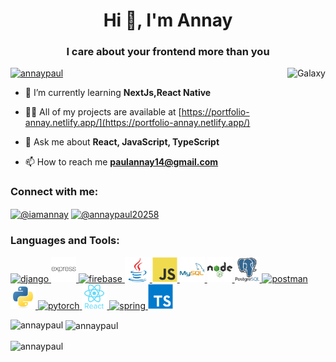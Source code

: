 <h1 align="center">Hi 👋, I'm Annay</h1>
<h3 align="center">I care about your frontend more than you</h3>
<img align="right" alt="Galaxy" src="https://media.giphy.com/media/v1.Y2lkPTc5MGI3NjExY3l0NWpsNTd3azcyZ2MxbnZtbXRyZ3ZhN3BzZ3R3ZzA2ZHV3eDAzeSZlcD12MV9pbnRlcm5hbF9naWZfYnlfaWQmY3Q9Zw/Fbox1ygIqnga5dLinz/giphy-downsized-large.gif" />
<p align="left"> <a href="https://github.com/ryo-ma/github-profile-trophy"><img src="https://github-profile-trophy.vercel.app/?username=annaypaul" alt="annaypaul" /></a> </p>

- 🌱 I’m currently learning **NextJs,React Native**

- 👨‍💻 All of my projects are available at [https://portfolio-annay.netlify.app/](https://portfolio-annay.netlify.app/)

- 💬 Ask me about **React, JavaScript, TypeScript**

- 📫 How to reach me **paulannay14@gmail.com**

<h3 align="left">Connect with me:</h3>
<p align="left">
<a href="https://dev.to/@iamannay" target="blank"><img align="center" src="https://raw.githubusercontent.com/rahuldkjain/github-profile-readme-generator/master/src/images/icons/Social/devto.svg" alt="@iamannay" height="30" width="40" /></a>
<a href="https://twitter.com/@annaypaul20258" target="blank"><img align="center" src="https://raw.githubusercontent.com/rahuldkjain/github-profile-readme-generator/master/src/images/icons/Social/twitter.svg" alt="@annaypaul20258" height="30" width="40" /></a>
</p>

<h3 align="left">Languages and Tools:</h3>
<p align="left"> <a href="https://www.djangoproject.com/" target="_blank" rel="noreferrer"> <img src="https://cdn.worldvectorlogo.com/logos/django.svg" alt="django" width="40" height="40"/> </a> <a href="https://expressjs.com" target="_blank" rel="noreferrer"> <img src="https://raw.githubusercontent.com/devicons/devicon/master/icons/express/express-original-wordmark.svg" alt="express" width="40" height="40"/> </a> <a href="https://firebase.google.com/" target="_blank" rel="noreferrer"> <img src="https://www.vectorlogo.zone/logos/firebase/firebase-icon.svg" alt="firebase" width="40" height="40"/> </a> <a href="https://www.java.com" target="_blank" rel="noreferrer"> <img src="https://raw.githubusercontent.com/devicons/devicon/master/icons/java/java-original.svg" alt="java" width="40" height="40"/> </a> <a href="https://developer.mozilla.org/en-US/docs/Web/JavaScript" target="_blank" rel="noreferrer"> <img src="https://raw.githubusercontent.com/devicons/devicon/master/icons/javascript/javascript-original.svg" alt="javascript" width="40" height="40"/> </a> <a href="https://www.mysql.com/" target="_blank" rel="noreferrer"> <img src="https://raw.githubusercontent.com/devicons/devicon/master/icons/mysql/mysql-original-wordmark.svg" alt="mysql" width="40" height="40"/> </a> <a href="https://nodejs.org" target="_blank" rel="noreferrer"> <img src="https://raw.githubusercontent.com/devicons/devicon/master/icons/nodejs/nodejs-original-wordmark.svg" alt="nodejs" width="40" height="40"/> </a> <a href="https://www.postgresql.org" target="_blank" rel="noreferrer"> <img src="https://raw.githubusercontent.com/devicons/devicon/master/icons/postgresql/postgresql-original-wordmark.svg" alt="postgresql" width="40" height="40"/> </a> <a href="https://postman.com" target="_blank" rel="noreferrer"> <img src="https://www.vectorlogo.zone/logos/getpostman/getpostman-icon.svg" alt="postman" width="40" height="40"/> </a> <a href="https://www.python.org" target="_blank" rel="noreferrer"> <img src="https://raw.githubusercontent.com/devicons/devicon/master/icons/python/python-original.svg" alt="python" width="40" height="40"/> </a> <a href="https://pytorch.org/" target="_blank" rel="noreferrer"> <img src="https://www.vectorlogo.zone/logos/pytorch/pytorch-icon.svg" alt="pytorch" width="40" height="40"/> </a> <a href="https://reactjs.org/" target="_blank" rel="noreferrer"> <img src="https://raw.githubusercontent.com/devicons/devicon/master/icons/react/react-original-wordmark.svg" alt="react" width="40" height="40"/> </a> <a href="https://spring.io/" target="_blank" rel="noreferrer"> <img src="https://www.vectorlogo.zone/logos/springio/springio-icon.svg" alt="spring" width="40" height="40"/> </a> <a href="https://www.typescriptlang.org/" target="_blank" rel="noreferrer"> <img src="https://raw.githubusercontent.com/devicons/devicon/master/icons/typescript/typescript-original.svg" alt="typescript" width="40" height="40"/> </a> </p>

<p><img align="left" src="https://github-readme-stats.vercel.app/api/top-langs?username=annaypaul&show_icons=true&locale=en&layout=compact" alt="annaypaul" /></p>

<p>&nbsp;<img align="center" src="https://github-readme-stats.vercel.app/api?username=annaypaul&show_icons=true&locale=en" alt="annaypaul" /></p>

<p><img align="center" src="https://github-readme-streak-stats.herokuapp.com/?user=annaypaul&" alt="annaypaul" /></p>
